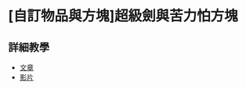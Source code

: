 # [自訂物品與方塊]超級劍與苦力怕方塊

## 詳細教學
- [文章](https://mcbedev.blogspot.com/2021/07/add-on-1-bridge.html)
- [影片](https://www.youtube.com/watch?v=g18wKkXF2e8)
